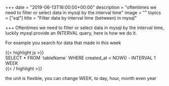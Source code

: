 +++
date = "2019-06-13T16:00:00+00:00"
description = "oftentimes we need to filter or select data in mysql by the interval time"
image = ""
topics = ["sql"]
title = "Filter data by interval time (between) in mysql"

+++
Oftentimes we need to filter or select data in mysql by the interval time, luckily mysql provide an INTERVAL query, here is how we do it.

For example you search for data that made in this week

{{< highlight js >}}  
SELECT * FROM \`tableName\` WHERE created_at < NOW() - INTERVAL 1 WEEK  
{{< / highlight >}}

the unit is flexible, you can change WEEK, to day, hour, month even year